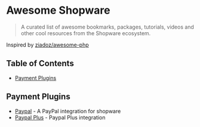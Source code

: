 Awesome Shopware
===============

> A curated list of awesome bookmarks, packages, tutorials, videos and other cool resources from the Shopware ecosystem.

Inspired by [ziadoz/awesome-php](https://github.com/ziadoz/awesome-php)

## Table of Contents

- [Payment Plugins](#paymentplugins)

## Payment Plugins
* [Paypal](https://github.com/shopwareLabs/SwagPaymentPaypal) - A PayPal integration for shopware
* [Paypal Plus](https://github.com/shopwareLabs/SwagPaymentPaypalPlus) - Paypal Plus integration
